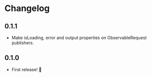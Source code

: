 # Changelog

## 0.1.1

- Make isLoading, error and output properties on ObservableRequest publishers.

## 0.1.0

- First release! 🎉

